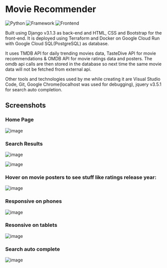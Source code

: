 # Movie Recommender

![Python](https://img.shields.io/badge/Python-3.8-blue)
![Framework](https://img.shields.io/badge/Framework-Django-darkgreen)
![Frontend](https://img.shields.io/badge/Frontend-HTML/CSS-red)

Built using Django v3.1.3 as back-end and HTML, CSS and Bootstrap for the front-end.
It is deployed using Terraform and Docker on Google Cloud Run with Google Cloud SQL(PostgreSQL) as database.

It uses TMDB API for daily trending movies data, TasteDive API for movie recommendations & OMDB API for movie ratings data and posters.
The omdb api calls are then stored in the database so next time the same movie data will not be fetched from external api.

Other tools and technologies used by me while creating it are Visual Studio Code, Git, Google Chrome(localhost was used for debugging), jquery v3.5.1 for search auto completion.

## Screenshots

### Home Page

![image](https://user-images.githubusercontent.com/56286288/99840632-ec067d80-2b92-11eb-8690-580f8c79455e.PNG)

### Search Results

![image](https://user-images.githubusercontent.com/56286288/99842004-12c5b380-2b95-11eb-9335-4dc7ac2d18a2.png)

![image](https://user-images.githubusercontent.com/56286288/99842009-148f7700-2b95-11eb-8404-9b952f60f6e7.PNG)

### Hover on movie posters to see stuff like ratings release year:

![image](https://user-images.githubusercontent.com/56286288/99846407-448e4880-2b9c-11eb-96f4-ce68758e2013.png)

### Responsive on phones

![image](https://user-images.githubusercontent.com/56286288/99844094-97660100-2b98-11eb-8630-00cf6d575f2c.jpg)

### Resonsive on tablets

![image](https://user-images.githubusercontent.com/56286288/99845696-13f9df00-2b9b-11eb-8f72-805d106e343a.png)

### Search auto complete

![image](https://user-images.githubusercontent.com/56286288/99845921-70f59500-2b9b-11eb-9fe6-57cdded8be44.jpg)
